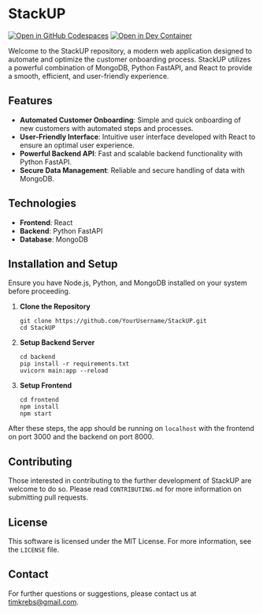 # StackUP

[![Open in GitHub Codespaces](https://img.shields.io/static/v1?style=for-the-badge&label=GitHub+Codespaces&message=Open&color=brightgreen&logo=github)](https://codespaces.new/timkrebs9/StackUP)
[![Open in Dev Container](https://img.shields.io/static/v1?style=for-the-badge&label=Dev+Containers&message=Open&color=blue&logo=visualstudiocode)](https://vscode.dev/redirect?url=vscode://ms-vscode-remote.remote-containers/cloneInVolume?url=https://github.com/timkrebs9/StackUP)


Welcome to the StackUP repository, a modern web application designed to automate and optimize the customer onboarding process. StackUP utilizes a powerful combination of MongoDB, Python FastAPI, and React to provide a smooth, efficient, and user-friendly experience.

## Features

- **Automated Customer Onboarding**: Simple and quick onboarding of new customers with automated steps and processes.
- **User-Friendly Interface**: Intuitive user interface developed with React to ensure an optimal user experience.
- **Powerful Backend API**: Fast and scalable backend functionality with Python FastAPI.
- **Secure Data Management**: Reliable and secure handling of data with MongoDB.

## Technologies

- **Frontend**: React
- **Backend**: Python FastAPI
- **Database**: MongoDB

## Installation and Setup

Ensure you have Node.js, Python, and MongoDB installed on your system before proceeding.

1. **Clone the Repository**
   ```
   git clone https://github.com/YourUsername/StackUP.git
   cd StackUP
   ```

2. **Setup Backend Server**
   ```
   cd backend
   pip install -r requirements.txt
   uvicorn main:app --reload
   ```

3. **Setup Frontend**
   ```
   cd frontend
   npm install
   npm start
   ```

After these steps, the app should be running on `localhost` with the frontend on port 3000 and the backend on port 8000.

## Contributing

Those interested in contributing to the further development of StackUP are welcome to do so. Please read `CONTRIBUTING.md` for more information on submitting pull requests.

## License

This software is licensed under the MIT License. For more information, see the `LICENSE` file.

## Contact

For further questions or suggestions, please contact us at [timkrebs@gmail.com](mailto:YourEmail@example.com).
